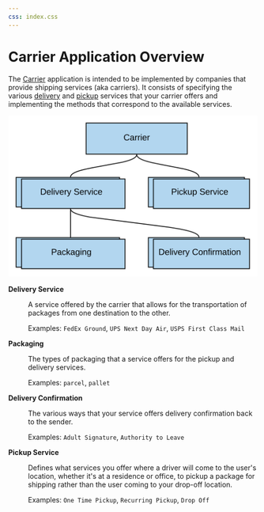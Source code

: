 ```yaml
---
css: index.css
---
```


Carrier Application Overview
===================

The [Carrier](../reference/carrier.md) application is intended to be implemented by companies that provide shipping services (aka carriers). 
It consists of specifying the various [delivery](../reference/delivery-service.md) and [pickup](../reference/pickup-service.md) services that
your carrier offers and implementing the methods that correspond to the available services.

![Carrier Diagram](carrier-diagram.svg)


<dl>
  <dt>

  **Delivery Service**
  </dt>
  <dd>

  A service offered by the carrier that allows for the transportation of packages from one destination to the other.

  Examples: `FedEx Ground`, `UPS Next Day Air`, `USPS First Class Mail`
  </dd>

  <dt>

  **Packaging**
  </dt>
  <dd>

  The types of packaging that a service offers for the pickup and delivery services.

  Examples: `parcel`, `pallet`
  </dd>

  <dt>

  **Delivery Confirmation**
  </dt>
  <dd>

  The various ways that your service offers delivery confirmation back to the sender.

  Examples: `Adult Signature`, `Authority to Leave`
  </dd>

  <dt>

  **Pickup Service**
  </dt>
  <dd>

  Defines what services you offer where a driver will come to the user's location, whether it's at a residence or office,
  to pickup a package for shipping rather than the user coming to your drop-off location.

  Examples: `One Time Pickup`, `Recurring Pickup`, `Drop Off`
  </dd>
</dl>
